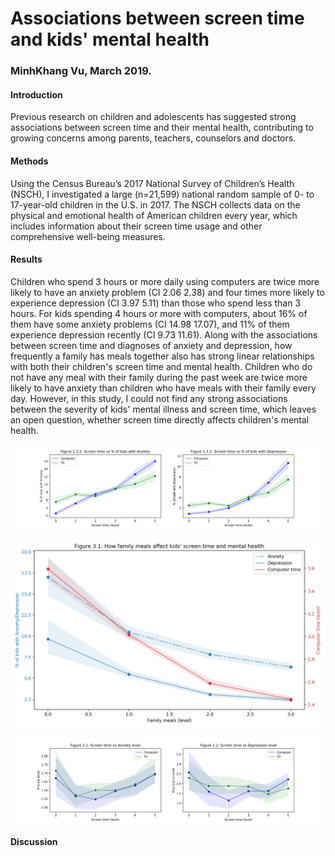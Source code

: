 # Associations between screen time and kids' mental health

### MinhKhang Vu, March 2019.

#### Introduction
Previous research on children and adolescents has suggested strong associations between screen time and their mental health, contributing to growing concerns among parents, teachers, counselors and doctors.

#### Methods
Using the Census Bureau’s 2017 National Survey of Children’s Health (NSCH), I investigated a large (n=21,599) national random sample of 0- to 17-year-old children in the U.S. in 2017. The NSCH collects data on the physical and emotional health of American children every year, which includes information about their screen time usage and other comprehensive well-being measures.

#### Results
Children who spend 3 hours or more daily using computers are twice more likely to have an anxiety problem (CI 2.06 2.38) and four times more likely to experience depression (CI 3.97 5.11) than those who spend less than 3 hours. For kids spending 4 hours or more with computers, about 16% of them have some anxiety problems (CI 14.98 17.07), and 11% of them experience depression recently (CI 9.73 11.61). Along with the associations between screen time and diagnoses of anxiety and depression, how frequently a family has meals together also has strong linear relationships with both their children's screen time and mental health. Children who do not have any meal with their family during the past week are twice more likely to have anxiety than children who have meals with their family every day. However, in this study, I could not find any strong associations between the severity of kids' mental illness and screen time, which leaves an open question, whether screen time directly affects children's mental health.

![Screen time vs Percentages](https://github.com/minhkhang1795/ThinkStats2/blob/master/project1/screen-time-vs-percentages.png)

![Family meals](https://github.com/minhkhang1795/ThinkStats2/blob/master/project1/family-meals.png)

![Screen time vs Severity](https://github.com/minhkhang1795/ThinkStats2/blob/master/project1/screen-time-vs-severity.png)

#### Discussion
